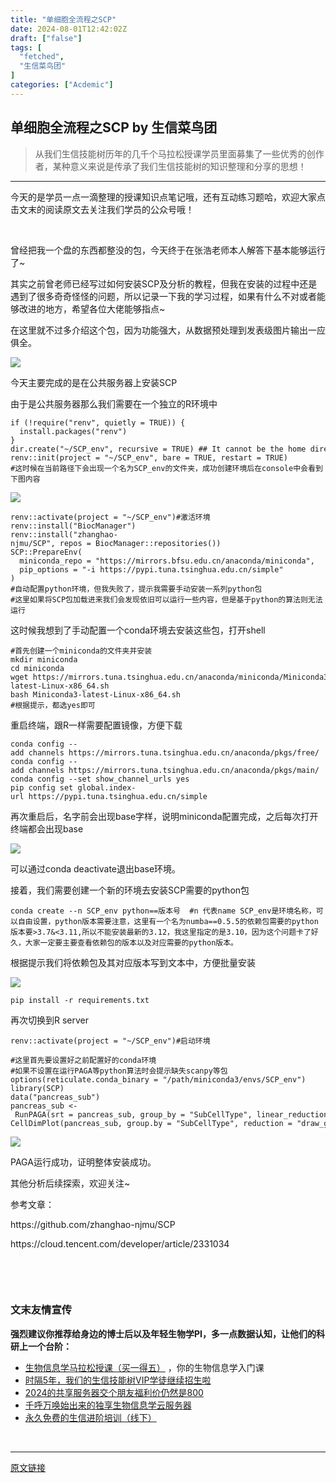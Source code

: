 ```yaml
---
title: "单细胞全流程之SCP"
date: 2024-08-01T12:42:02Z
draft: ["false"]
tags: [
  "fetched",
  "生信菜鸟团"
]
categories: ["Acdemic"]
---
```

单细胞全流程之SCP by 生信菜鸟团
------
<div><blockquote data-tool="mdnice编辑器"><p><span>从我们</span><span>生信技能树</span><span>历年的几千个马拉松授课学员里面募集了一些优秀的创作者，某种意义来说是传承了我们生信技能树的知识整理和分享的思想！</span></p></blockquote><hr data-tool="mdnice编辑器"><p data-tool="mdnice编辑器">今天的是学员一点一滴整理的授课知识点笔记哦，还有互动练习题哈，欢迎大家点击文末的阅读原文去关注我们学员的公众号哦！</p><p><br></p><section data-tool="mdnice编辑器" data-website="https://www.mdnice.com"><p data-tool="mdnice编辑器">曾经把我一个盘的东西都整没的包，今天终于在张浩老师本人解答下基本能够运行了~</p><p data-tool="mdnice编辑器">其实之前曾老师已经写过如何安装SCP及分析的教程，但我在安装的过程中还是遇到了很多奇奇怪怪的问题，所以记录一下我的学习过程，如果有什么不对或者能够改进的地方，希望各位大佬能够指点~</p><p data-tool="mdnice编辑器">在这里就不过多介绍这个包，因为功能强大，从数据预处理到发表级图片输出一应俱全。</p><p><img data-galleryid="" data-imgfileid="100042230" data-ratio="0.6759259259259259" data-s="300,640" data-type="png" data-w="1080" data-src="https://mmbiz.qpic.cn/mmbiz_png/PibBGN3Gt5GWAl5obPcIjzyE1RueUGvCiaZ5WBhjl5gzps2nQGb0nmJGbSX6ps9uibbWftxmPvSYwVibWVp6aaaicgw/640?wx_fmt=png&amp;from=appmsg&amp;wxfrom=13&amp;tp=wxpic" src="https://mmbiz.qpic.cn/mmbiz_png/PibBGN3Gt5GWAl5obPcIjzyE1RueUGvCiaZ5WBhjl5gzps2nQGb0nmJGbSX6ps9uibbWftxmPvSYwVibWVp6aaaicgw/640?wx_fmt=png&amp;from=appmsg&amp;wxfrom=13&amp;tp=wxpic"></p><p data-tool="mdnice编辑器">今天主要完成的是在公共服务器上安装SCP</p><p data-tool="mdnice编辑器">由于是公共服务器那么我们需要在一个独立的R环境中</p><pre data-tool="mdnice编辑器"><span data-lazy-bgimg="https://mmbiz.qpic.cn/mmbiz_svg/XCopLcwfzeeteOqHsPkjOSia87GmAVoOwXFsxPO9IA9icam65Q9Bx7uHRL8Iw2ibhPDAps1NeY9cSlXoCarIUzwAtWL2nnPEDIm/640?wx_fmt=svg&amp;from=appmsg" data-fail="0"></span><code><span>if</span> (!<span>require</span>(<span>"renv"</span>, quietly = <span>TRUE</span>)) {<br>  install.packages(<span>"renv"</span>)<br>}<br>dir.create(<span>"~/SCP_env"</span>, recursive = <span>TRUE</span>) <span>## It cannot be the home directory "~" !</span><br>renv::init(project = <span>"~/SCP_env"</span>, bare = <span>TRUE</span>, restart = <span>TRUE</span>)<br><span>#这时候在当前路径下会出现一个名为SCP_env的文件夹，成功创建环境后在console中会看到下图内容</span><br></code></pre><p><img data-galleryid="" data-imgfileid="100042226" data-ratio="0.4116766467065868" data-s="300,640" data-src="https://mmbiz.qpic.cn/mmbiz_png/PibBGN3Gt5GWAl5obPcIjzyE1RueUGvCia9Zgu2OB19LxgB8S1wkG1ne8D0hNPNEo1Uk99g2lbjCZcfG3fM0bDaw/640?wx_fmt=png&amp;from=appmsg&amp;tp=wxpic&amp;wxfrom=5&amp;wx_lazy=1&amp;wx_co=1" data-type="png" data-w="668" src="https://mmbiz.qpic.cn/mmbiz_png/PibBGN3Gt5GWAl5obPcIjzyE1RueUGvCia9Zgu2OB19LxgB8S1wkG1ne8D0hNPNEo1Uk99g2lbjCZcfG3fM0bDaw/640?wx_fmt=png&amp;from=appmsg&amp;tp=wxpic&amp;wxfrom=5&amp;wx_lazy=1&amp;wx_co=1"></p><pre data-tool="mdnice编辑器"><span data-lazy-bgimg="https://mmbiz.qpic.cn/mmbiz_svg/XCopLcwfzeeteOqHsPkjOSia87GmAVoOwXFsxPO9IA9icam65Q9Bx7uHRL8Iw2ibhPDAps1NeY9cSlXoCarIUzwAtWL2nnPEDIm/640?wx_fmt=svg&amp;from=appmsg" data-fail="0"></span><code>renv::activate(project = <span>"~/SCP_env"</span>)<span>#激活环境</span><br>renv::install(<span>"BiocManager"</span>)<br>renv::install(<span>"zhanghao-njmu/SCP"</span>, repos = BiocManager::repositories())<br>SCP::PrepareEnv(<br>  miniconda_repo = <span>"https://mirrors.bfsu.edu.cn/anaconda/miniconda"</span>,<br>  pip_options = <span>"-i https://pypi.tuna.tsinghua.edu.cn/simple"</span><br>)<br><span>#自动配置python环境，但我失败了，提示我需要手动安装一系列python包</span><br><span>#这里如果将SCP包加载进来我们会发现依旧可以运行一些内容，但是基于python的算法则无法运行</span><br></code></pre><p data-tool="mdnice编辑器">这时候我想到了手动配置一个conda环境去安装这些包，打开shell</p><pre data-tool="mdnice编辑器"><span data-lazy-bgimg="https://mmbiz.qpic.cn/mmbiz_svg/XCopLcwfzeeteOqHsPkjOSia87GmAVoOwXFsxPO9IA9icam65Q9Bx7uHRL8Iw2ibhPDAps1NeY9cSlXoCarIUzwAtWL2nnPEDIm/640?wx_fmt=svg&amp;from=appmsg" data-fail="0"></span><code><span>#</span><span>首先创建一个miniconda的文件夹并安装</span><br>mkdir miniconda<br>cd miniconda<br>wget https://mirrors.tuna.tsinghua.edu.cn/anaconda/miniconda/Miniconda3-latest-Linux-x86_64.sh<br>bash Miniconda3-latest-Linux-x86_64.sh<br><span>#</span><span>根据提示，都选yes即可</span><br></code></pre><p data-tool="mdnice编辑器">重启终端，跟R一样需要配置镜像，方便下载</p><pre data-tool="mdnice编辑器"><span data-lazy-bgimg="https://mmbiz.qpic.cn/mmbiz_svg/XCopLcwfzeeteOqHsPkjOSia87GmAVoOwXFsxPO9IA9icam65Q9Bx7uHRL8Iw2ibhPDAps1NeY9cSlXoCarIUzwAtWL2nnPEDIm/640?wx_fmt=svg&amp;from=appmsg" data-fail="0"></span><code>conda config --add channels https://mirrors.tuna.tsinghua.edu.cn/anaconda/pkgs/free/<br>conda config --add channels https://mirrors.tuna.tsinghua.edu.cn/anaconda/pkgs/main/<br>conda config --set show_channel_urls yes <br>pip config set global.index-url https://pypi.tuna.tsinghua.edu.cn/simple<br></code></pre><p data-tool="mdnice编辑器">再次重启后，名字前会出现base字样，说明miniconda配置完成，之后每次打开终端都会出现base</p><p><img data-galleryid="" data-imgfileid="100042227" data-ratio="0.06927710843373494" data-s="300,640" data-type="png" data-w="332" data-src="https://mmbiz.qpic.cn/mmbiz_png/PibBGN3Gt5GWAl5obPcIjzyE1RueUGvCia8CLD6bpE6hR8AM92Lun5MYaCxrKaK1ChqpllicRicrQ6Hn7XjSRdsYicQ/640?wx_fmt=png&amp;from=appmsg&amp;tp=wxpic&amp;wxfrom=5&amp;wx_lazy=1&amp;wx_co=1" src="https://mmbiz.qpic.cn/mmbiz_png/PibBGN3Gt5GWAl5obPcIjzyE1RueUGvCia8CLD6bpE6hR8AM92Lun5MYaCxrKaK1ChqpllicRicrQ6Hn7XjSRdsYicQ/640?wx_fmt=png&amp;from=appmsg&amp;tp=wxpic&amp;wxfrom=5&amp;wx_lazy=1&amp;wx_co=1"></p><p data-tool="mdnice编辑器">可以通过conda deactivate退出base环境。</p><p data-tool="mdnice编辑器">接着，我们需要创建一个新的环境去安装SCP需要的python包</p><pre data-tool="mdnice编辑器"><span data-lazy-bgimg="https://mmbiz.qpic.cn/mmbiz_svg/XCopLcwfzeeteOqHsPkjOSia87GmAVoOwXFsxPO9IA9icam65Q9Bx7uHRL8Iw2ibhPDAps1NeY9cSlXoCarIUzwAtWL2nnPEDIm/640?wx_fmt=svg&amp;from=appmsg" data-fail="0"></span><code>conda create --n SCP_env python==版本号  <span>#n 代表name SCP_env是环境名称，可以自由设置，python版本需要注意，这里有一个名为numba==0.5.5的依赖包需要的python版本要&gt;3.7&amp;&lt;3.11,所以不能安装最新的3.12，我这里指定的是3.10，因为这个问题卡了好久，大家一定要主要查看依赖包的版本以及对应需要的python版本。</span></code></pre><p data-tool="mdnice编辑器">根据提示我们将依赖包及其对应版本写到文本中，方便批量安装</p><p><img data-galleryid="" data-imgfileid="100042228" data-ratio="1.1228070175438596" data-s="300,640" data-src="https://mmbiz.qpic.cn/mmbiz_png/PibBGN3Gt5GWAl5obPcIjzyE1RueUGvCiau04kCDCzTSaUgwVgmEezo2AC6uicLc7iaVnoa3AfXo73Libm5f6SpHKAw/640?wx_fmt=png&amp;from=appmsg&amp;tp=wxpic&amp;wxfrom=5&amp;wx_lazy=1&amp;wx_co=1" data-type="png" data-w="456" src="https://mmbiz.qpic.cn/mmbiz_png/PibBGN3Gt5GWAl5obPcIjzyE1RueUGvCiau04kCDCzTSaUgwVgmEezo2AC6uicLc7iaVnoa3AfXo73Libm5f6SpHKAw/640?wx_fmt=png&amp;from=appmsg&amp;tp=wxpic&amp;wxfrom=5&amp;wx_lazy=1&amp;wx_co=1"></p><pre data-tool="mdnice编辑器"><span data-lazy-bgimg="https://mmbiz.qpic.cn/mmbiz_svg/XCopLcwfzeeteOqHsPkjOSia87GmAVoOwXFsxPO9IA9icam65Q9Bx7uHRL8Iw2ibhPDAps1NeY9cSlXoCarIUzwAtWL2nnPEDIm/640?wx_fmt=svg&amp;from=appmsg" data-fail="0"></span><code>pip install -r requirements.txt<br></code></pre><p data-tool="mdnice编辑器">再次切换到R server</p><pre data-tool="mdnice编辑器"><span data-lazy-bgimg="https://mmbiz.qpic.cn/mmbiz_svg/XCopLcwfzeeteOqHsPkjOSia87GmAVoOwXFsxPO9IA9icam65Q9Bx7uHRL8Iw2ibhPDAps1NeY9cSlXoCarIUzwAtWL2nnPEDIm/640?wx_fmt=svg&amp;from=appmsg" data-fail="0"></span><code>renv::activate(project = <span>"~/SCP_env"</span>)<span>#启动环境</span><br></code></pre><pre data-tool="mdnice编辑器"><span data-lazy-bgimg="https://mmbiz.qpic.cn/mmbiz_svg/XCopLcwfzeeteOqHsPkjOSia87GmAVoOwXFsxPO9IA9icam65Q9Bx7uHRL8Iw2ibhPDAps1NeY9cSlXoCarIUzwAtWL2nnPEDIm/640?wx_fmt=svg&amp;from=appmsg" data-fail="0"></span><code><span>#这里首先要设置好之前配置好的conda环境</span><br><span>#如果不设置在运行PAGA等python算法时会提示缺失scanpy等包</span><br>options(reticulate.conda_binary = <span>"/path/miniconda3/envs/SCP_env"</span>)<br><span>library</span>(SCP)<br>data(<span>"pancreas_sub"</span>)<br>pancreas_sub &lt;- RunPAGA(srt = pancreas_sub, group_by = <span>"SubCellType"</span>, linear_reduction = <span>"PCA"</span>, nonlinear_reduction = <span>"UMAP"</span>)<br>CellDimPlot(pancreas_sub, group.by = <span>"SubCellType"</span>, reduction = <span>"draw_graph_fr"</span>)<br></code></pre><p><img data-croporisrc="https://mmbiz.qpic.cn/mmbiz_png/PibBGN3Gt5GWAl5obPcIjzyE1RueUGvCiaSicB3QPr8ejtYrQ1ic68jJ37jgRItDuztdCuAohHA7lTiahyeUGpGT2MQ/0?wx_fmt=png&amp;from=appmsg" data-cropx1="0" data-cropx2="815.6290322580645" data-cropy1="0" data-cropy2="442.72759856630825" data-galleryid="" data-imgfileid="100042229" data-ratio="0.5423312883435583" data-s="300,640" data-src="https://mmbiz.qpic.cn/mmbiz_jpg/PibBGN3Gt5GWAl5obPcIjzyE1RueUGvCiaB0M1Dk7TFf6ibCGfuMaicSbWtNREvD1VT63zUQz0lCuchZoNKusoWDVg/640?wx_fmt=jpeg&amp;tp=wxpic&amp;wxfrom=5&amp;wx_lazy=1&amp;wx_co=1" data-type="jpeg" data-w="815" src="https://mmbiz.qpic.cn/mmbiz_jpg/PibBGN3Gt5GWAl5obPcIjzyE1RueUGvCiaB0M1Dk7TFf6ibCGfuMaicSbWtNREvD1VT63zUQz0lCuchZoNKusoWDVg/640?wx_fmt=jpeg&amp;tp=wxpic&amp;wxfrom=5&amp;wx_lazy=1&amp;wx_co=1"></p><p data-tool="mdnice编辑器">PAGA运行成功，证明整体安装成功。</p><p data-tool="mdnice编辑器">其他分析后续探索，欢迎关注~</p><p data-tool="mdnice编辑器">参考文章：</p><p data-tool="mdnice编辑器"><span>https://github.com/zhanghao-njmu/SCP</span></p><p data-tool="mdnice编辑器"><span>https://cloud.tencent.com/developer/article/2331034</span></p></section><p><br></p><p><br></p><h3 data-tool="mdnice编辑器"><span>文末友情宣传</span></h3><p data-tool="mdnice编辑器"><strong>强烈建议你推荐给身边的博士后以及年轻生物学PI，多一点数据认知，让他们的科研上一个台阶：</strong></p><ul data-tool="mdnice编辑器"><li><section><a target="_blank" href="http://mp.weixin.qq.com/s?__biz=MzAxMDkxODM1Ng==&amp;mid=2247530001&amp;idx=1&amp;sn=676dcf224f9be23b288189775292aeeb&amp;chksm=9b4b36aaac3cbfbc3e3bb0865bd789d5093e3a643f3f345332995f707b7f209ae924e9e9529e&amp;scene=21#wechat_redirect" textvalue="生物信息学马拉松授课（买‍一得五）" linktype="text" imgurl="" imgdata="null" data-itemshowtype="0" tab="innerlink" data-linktype="2" hasload="1">生物信息学马拉松授课（买一得五）</a> ，你的生物信息学入门课</section></li><li><section><a href="https://mp.weixin.qq.com/s?__biz=MzAxMDkxODM1Ng==&amp;mid=2247524148&amp;idx=1&amp;sn=7806da6feb41a36493c519c1cfc1d3ac&amp;scene=21#wechat_redirect" data-linktype="2">时隔5年，我们的生信技能树VIP学徒继续招生啦</a></section></li><li><section><a href="https://mp.weixin.qq.com/s?__biz=MzAxMDkxODM1Ng==&amp;mid=2247528363&amp;idx=1&amp;sn=5e02f3e9b2e148191e23ebc2c0d780e7&amp;scene=21#wechat_redirect" data-linktype="2">2024的共享服务器交个朋友福利价仍然是800</a></section></li><li><section><a href="https://mp.weixin.qq.com/s?__biz=MzAxMDkxODM1Ng==&amp;mid=2247519765&amp;idx=1&amp;sn=ce5a8c8182f854c88043059f8c2cb9ff&amp;scene=21#wechat_redirect" data-linktype="2">千呼万唤始出来的独享生物信息学云服务器</a></section></li><li><section><a href="https://mp.weixin.qq.com/s?__biz=MzAxMDkxODM1Ng==&amp;mid=2247528144&amp;idx=1&amp;sn=be4d7e542d1077921024c86a4c130f16&amp;scene=21#wechat_redirect" data-linktype="2">永久免费的生信进阶培训（线下）</a></section></li></ul><p><br></p><p><mp-style-type data-value="10000"></mp-style-type></p></div>  
<hr>
<a href="https://mp.weixin.qq.com/s/0P62IGx2bY0Y1jk5N_cHZQ",target="_blank" rel="noopener noreferrer">原文链接</a>
